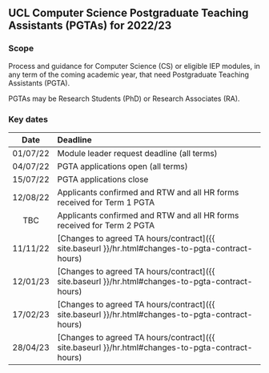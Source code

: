## UCL Computer Science Postgraduate Teaching Assistants (PGTAs) for 2022/23

### Scope
Process and guidance for Computer Science (CS) or eligible IEP modules, in any term of the coming academic year, that
need Postgraduate Teaching Assistants (PGTA).

PGTAs may be Research Students (PhD) or Research Associates (RA).

### Key dates

|   Date   | Deadline                                                                                         |
|:--------:|:-------------------------------------------------------------------------------------------------| 
| 01/07/22 | Module leader request deadline (all terms)                                                       |
| 04/07/22 | PGTA applications open (all terms)                                                               |
| 15/07/22 | PGTA applications close                                                                          |
| 12/08/22 | Applicants confirmed and RTW and all HR forms received for Term 1 PGTA                           |
|   TBC    | Applicants confirmed and RTW and all HR forms received for Term 2 PGTA                           |
| 11/11/22 | [Changes to agreed TA hours/contract]({{ site.baseurl }}/hr.html#changes-to-pgta-contract-hours) |
| 12/01/23 | [Changes to agreed TA hours/contract]({{ site.baseurl }}/hr.html#changes-to-pgta-contract-hours) |
| 17/02/23 | [Changes to agreed TA hours/contract]({{ site.baseurl }}/hr.html#changes-to-pgta-contract-hours) |
| 28/04/23 | [Changes to agreed TA hours/contract]({{ site.baseurl }}/hr.html#changes-to-pgta-contract-hours) |
